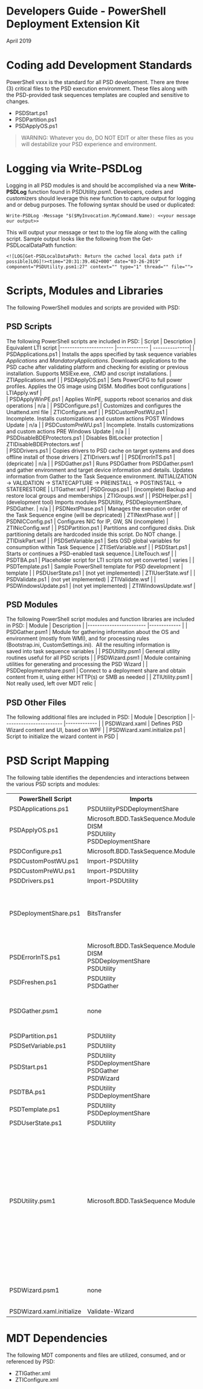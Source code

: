 # Developers Guide - PowerShell Deployment Extension Kit
April 2019



# Coding add Development Standards
PowerShell vxxx is the standard for all PSD development.
There are three (3) critical files to the PSD execution environment.  These files along with the PSD-provided task sequences templates are coupled and sensitive to changes.
- PSDStart.ps1
- PSDPartition.ps1
- PSDApplyOS.ps1
>WARNING: Whatever you do, DO NOT EDIT or alter these files as you will destabilize your PSD experience and environment.

# Logging via Write-PSDLog
Logging in all PSD modules is and should be accomplished via a new **Write-PSDLog** function found in PSDUtility.psm1. Developers, coders and customizers should leverage this new function to capture output for logging and or debug purposes. The following syntax should be used or duplicated:

    Write-PSDLog -Message "$($MyInvocation.MyCommand.Name): <<your message our output>>

This will output your message or text to the log file along with the calling script. Sample output looks like the following from the Get-PSDLocalDataPath function:

    <![LOG[Get-PSDLocalDataPath: Return the cached local data path if possible]LOG]!><time="20:31:39.462+000" date="03-26-2019" component="PSDUtility.psm1:27" context="" type="1" thread="" file="">

# Scripts, Modules and Libraries
The following PowerShell modules and scripts are provided with PSD:

## PSD Scripts
The following PowerShell scripts are included in PSD:
| Script               	| Description 	| Equivalent LTI script
|----------------------	|-------------	| ---------------|
| PSDApplications.ps1 	| Installs the apps specified by task sequence variables *Applications* and *MandatoryApplications*. Downloads applications to the PSD cache after validating platform and checking for existing or previous installation. Supports MSIExe.exe, .CMD and cscript installations. | ZTIApplications.wsf |
| PSDApplyOS.ps1       	| Sets PowerCFG to full power profiles. Applies the OS image using DISM. Modifies boot configurations | LTIApply.wsf |   
| PSDApplyWinPE.ps1     | Applies WinPE, supports reboot scenarios and disk operations  | n/a  |
| PSDConfigure.ps1     	| Customizes and configures the Unattend.xml file  | ZTIConfigure.wsf |
| PSDCustomPostWU.ps1  	| Incomplete. Installs customizations and custom actions POST Windows Update | n/a   |
| PSDCustomPreWU.ps1   	| Incomplete. Installs customizations and custom actions PRE Windows Update | n/a |
| PSDDisableBDEProtectors.ps1 | Disables BitLocker protection | ZTIDisableBDEProtectors.wsf |  
| PSDDrivers.ps1       	| Copies drivers to PSD cache on target systems and does offline install of those drivers | ZTIDrivers.wsf |
| PSDErrorInTS.ps1     	| (depricate) | n/a |
| PSDGather.ps1        	| Runs PSDGather from PSDGather.psm1 and gather environment and target device information and details. Updates information from Gather to the Task Sequence environment. INITIALIZATION -> VALIDATION -> STATECAPTURE -> PREINSTALL -> POSTINSTALL -> STATERESTORE  | LITGather.wsf
| PSDGroups.ps1         | (incomplete) Backup and restore local groups and memberships | ZTIGroups.wsf |
| PSDHelper.ps1        	| (development tool) Imports modules PSDUtility, PSDDeploymentShare, PSDGather. | n/a |
| PSDNextPhase.ps1     	| Manages the execution order of the Task Sequence engine (will be depricated) | ZTINextPhase.wsf |
| PSDNICConfig.ps1      | Configures NIC for IP, GW, SN (incomplete) | ZTINicConfig.wsf |
| PSDPartition.ps1     	| Partitions and configured disks. Disk partitioning details are hardcoded inside this script. Do NOT change. | ZTIDiskPart.wsf |
| PSDSetVariable.ps1   	| Sets OSD global variables for consumption within Task Sequence | ZTISetVariable.wsf | 
| PSDStart.ps1         	| Starts or continues a PSD-enabled task sequence.| LiteTouch.wsf |
| PSDTBA.ps1           	| Placeholder script for LTI scripts not yet converted | varies |
| PSDTemplate.ps1      	| Sample PowerShell template for PSD development | template |
| PSDUserState.ps1     	| (not yet implemented) | ZTIUserState.wsf | 
| PSDValidate.ps1      	| (not yet implemented) | ZTIValidate.wsf |
| PSDWindowsUpdate.ps1 	| (not yet implemented) | ZTIWindowsUpdate.wsf |

    
## PSD Modules
The following PowerShell script modules and function libraries are included in PSD:
| Module                	| Description 	|
|------------------------	|-------------	|
| PSDGather.psm1    	    | Module for gathering information about the OS and environment (mostly from WMI), and for processing rules (Bootstrap.ini, CustomSettings.ini).  All the resulting information is saved into task sequence variables	|
| PSDUtility.psm1         | General utility routines useful for all PSD scripts	|
| PSDWizard.psm1     	    | Module containing utilities for generating and processing the PSD Wizard |
| PSDDeploymentshare.psm1 | Connect to a deployment share and obtain content from it, using either HTTP(s) or SMB as needed |
| ZTIUtility.psm1 | Not really used, left over MDT relic |


## PSD Other Files
The following additional files are included in PSD:
| Module                	    | Description 	|
|------------------------	    |-------------	|
| PSDWizard.xaml   	          | Defines PSD Wizard content and UI, based on WPF |
| PSDWizard.xaml.initialize.ps1 | Script to initialize the wizard content in PSD	|


# PSD Script Mapping
The following table identifies the dependencies and interactions between the various PSD scripts and modules:

<table>
  <tr>
    <th>PowerShell Script</th>
    <th>Imports</th>
    <th>Functions</th>
  </tr>
  <tr>
    <td>PSDApplications.ps1</td>
    <td>PSDUtilityPSDDeploymentShare</td>
    <td>Install-PSDApplication</td>
  </tr>
  <tr>
    <td>PSDApplyOS.ps1</td>
    <td>Microsoft.BDD.TaskSequence.Module<br>DISM<br>PSDUtility<br>PSDDeploymentShare</td>
    <td>none</td>
  </tr>
  <tr>
    <td>PSDConfigure.ps1</td>
    <td>Microsoft.BDD.TaskSequence.Module</td>
    <td>DISM</td>
  </tr>
  <tr>
    <td>PSDCustomPostWU.ps1</td>
    <td>Import-PSDUtility</td>
    <td>none</td>
  </tr>
  <tr>
    <td>PSDCustomPreWU.ps1</td>
    <td>Import-PSDUtility</td>
    <td>none</td>
  </tr>
  <tr>
    <td>PSDDrivers.ps1</td>
    <td>Import-PSDUtility</td>
    <td>none</td>
  </tr>
  <tr>
    <td>PSDeploymentShare.ps1</td>
    <td>BitsTransfer</td>
    <td>Get-PSDConnection<br>Get-PSDProvider<br>Get-PSDAvailableDriveLetter<br>Get-PSDContent<br>Get-PSDContentUNC<br>Get-PSDContentWeb</td>
  </tr>
  <tr>
    <td>PSDErrorInTS.ps1</td>
    <td>Microsoft.BDD.TaskSequence.Module<br>DISM<br>PSDDeploymentShare<br>PSDUtility</td>
    <td>none</td>
  </tr>
  <tr>
    <td>PSDFreshen.ps1</td>
    <td>PSDUtility<br>PSDGather</td>
    <td>none</td>
  </tr>
  <tr>
    <td>PSDGather.psm1</td>
    <td>none</td>
    <td>Get-INIContent<br>Get-PSDLocalInfo<br>Get-PSDSettings<br>Invoke-PSDRule<br>Invoke-PSDRules</td>
  </tr>
  <tr>
    <td>PSDPartition.ps1</td>
    <td>PSDUtility</td>
    <td>none</td>
  </tr>
  <tr>
    <td>PSDSetVariable.ps1</td>
    <td>PSDUtility</td>
    <td>none</td>
  </tr>
  <tr>
    <td>PSDStart.ps1</td>
    <td>PSDUtility<br>PSDDeploymentShare<br>PSDGather<br>PSDWizard</td>
    <td>none</td>
  </tr>
  <tr>
    <td>PSDTBA.ps1</td>
    <td>PSDUtility<br>PSDDeploymentShare</td>
    <td>none</td>
  </tr>
  <tr>
    <td>PSDTemplate.ps1</td>
    <td>PSDUtility<br>PSDDeploymentShare</td>
    <td>none</td>
  </tr>
  <tr>
    <td>PSDUserState.ps1</td>
    <td>PSDUtility</td>
    <td>none</td>
  </tr>
  <tr>
    <td>PSDUtility.psm1</td>
    <td>Microsoft.BDD.TaskSequence Module</td>
    <td>Clear-PSDInformation<br>Copy-PSDFolder<br>Get-PSDDriverInfo<br>Get-PSDInputFromScreen<br>Get-PSDLocalDataPath<br>Get-PSDNtpTime<br>Initialize-PSDFolder<br>Invoke-PSDHelper<br>Invoke-PSDExe<br>Restore-PSDVariables<br>Save-PSDVariables<br>Show-PSDInfo<br>Set-PSDCommandWindowSize<br>Start-PSDLogging<br>Stop-PSDLogging<br>Test-PSDNetCon<br>Write-PSDEvent<br>Write-PSDLog</td>
   </tr>
  <tr>
    <td>PSDWizard.psm1</td>
    <td>none</td>
    <td>Get-PSDWizard<br>Save-PSDWizardResult<br>Set-PSDWizardDefault<br>Show-PSDWizard</td>
  </tr>
  <tr>
    <td>PSDWizard.xaml.initialize</td>
    <td>Validate-Wizard</td>
    <td>none</td>

  </tr>

</table>

# MDT Dependencies
The following MDT components and files are utilized, consumed, and or referenced by PSD:
- ZTIGather.xml
- ZTIConfigure.xml


